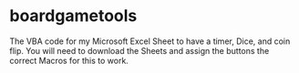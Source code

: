 # boardgametools
The VBA code for my Microsoft Excel Sheet to have a timer, Dice, and coin flip. You will need to download the Sheets and assign the buttons the correct Macros for this to work.
